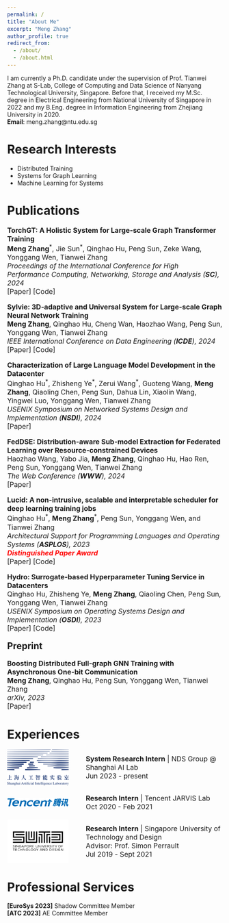 ```yaml
---
permalink: /
title: "About Me"
excerpt: "Meng Zhang"
author_profile: true
redirect_from: 
  - /about/
  - /about.html
---
```

<p>
  I am currently a Ph.D. candidate under the supervision of 
  <a href="https://personal.ntu.edu.sg/tianwei.zhang/" target="_blank" style="text-decoration: none;">Prof. Tianwei Zhang</a> 
  at S-Lab, College of Computing and Data Science of 
  <a href="https://www.ntu.edu.sg/computing" target="_blank" style="text-decoration: none;">Nanyang Technological University</a>, 
  Singapore. Before that, I received my M.Sc. degree in Electrical Engineering from 
  <a href="https://www.nus.edu.sg/" target="_blank" style="text-decoration: none;">National University of Singapore</a> 
  in 2022 and my B.Eng. degree in Information Engineering from 
  <a href="https://www.zju.edu.cn/english/" target="_blank" style="text-decoration: none;">Zhejiang University</a> 
  in 2020.<br>
  <b>Email</b>: meng.zhang@ntu.edu.sg
</p>
<p style="margin: 30px 0;"></p>
<!-- I am currently a Ph.D. candidate under the supervision of [Prof. Tianwei Zhang](https://personal.ntu.edu.sg/tianwei.zhang/) at S-Lab, [College of Computing and Data Science of Nanyang Technological University](https://www.ntu.edu.sg/computing), Singapore. Before that, I received my M.Sc. degree in Electrical Engineering from [National University of Singapore](https://www.nus.edu.sg/) in 2022 and my B.Eng. degree in Information Engineering from [Zhejiang University](https://www.zju.edu.cn/english/) in 2020.  -->


Research Interests
======
- Distributed Training
- Systems for Graph Learning
- Machine Learning for Systems

<p style="margin: 30px 0;"></p>

Publications
======
<p style="font-size: 16px;">
  <b>TorchGT: A Holistic System for Large-scale Graph Transformer Training</b><br>
  <b>Meng Zhang</b><sup>*</sup>, Jie Sun<sup>*</sup>, Qinghao Hu, Peng Sun, Zeke Wang, Yonggang Wen, Tianwei Zhang<br>
  <i>Proceedings of the International Conference for High Performance Computing, Networking, Storage and Analysis (<b>SC</b>), 2024</i> &nbsp;<em class="blue"></em><br>
  <a href="https://sc24.conference-program.com/presentation/?id=pap224&sess=sess396" target="_blank" style="text-decoration: none;">[Paper]</a>
  <a href="" target="_blank" style="text-decoration: none;">[Code]</a><br>
</p>

<p style="font-size: 16px;">
  <b>Sylvie: 3D-adaptive and Universal System for Large-scale Graph Neural Network Training</b><br>
  <b>Meng Zhang</b>, Qinghao Hu, Cheng Wan, Haozhao Wang, Peng Sun, Yonggang Wen, Tianwei Zhang<br>
  <i>IEEE International Conference on Data Engineering (<b>ICDE</b>), 2024</i><br>
  <a href="" target="_blank" style="text-decoration: none;">[Paper]</a>
  <a href="" target="_blank" style="text-decoration: none;">[Code]</a><br>
</p>

<p style="font-size: 16px;">
  <b>Characterization of Large Language Model Development in the Datacenter</b><br>
  Qinghao Hu<sup>*</sup>, Zhisheng Ye<sup>*</sup>, Zerui Wang<sup>*</sup>, Guoteng Wang, <b>Meng Zhang</b>, Qiaoling Chen, Peng Sun, Dahua Lin, Xiaolin Wang, Yingwei Luo, Yonggang Wen, Tianwei Zhang<br>
  <i>USENIX Symposium on Networked Systems Design and Implementation (<b>NSDI</b>), 2024</i><br>
  <a href="https://www.usenix.org/system/files/nsdi24-hu.pdf" target="_blank" style="text-decoration: none;">[Paper]</a>
  <!-- <a href="" target="_blank" style="text-decoration: none;">[Code]</a><br> -->
</p>

<p style="font-size: 16px;">
  <b>FedDSE: Distribution-aware Sub-model Extraction for Federated Learning over Resource-constrained Devices</b><br>
  Haozhao Wang, Yabo Jia, <b>Meng Zhang</b>, Qinghao Hu, Hao Ren, Peng Sun, Yonggang Wen, Tianwei Zhang<br>
  <i>The Web Conference (<b>WWW</b>), 2024</i><br>
  <a href="https://dl.acm.org/doi/10.1145/3589334.3645416" target="_blank" style="text-decoration: none;">[Paper]</a>
  <!-- <a href="" target="_blank" style="text-decoration: none;">[Code]</a><br> -->
</p>

<p style="font-size: 16px;">
  <b>Lucid: A non-intrusive, scalable and interpretable scheduler for deep learning training jobs</b><br>
  Qinghao Hu<sup>*</sup>, <b>Meng Zhang</b><sup>*</sup>, Peng Sun, Yonggang Wen, and Tianwei Zhang<br>
  <i>Architectural Support for Programming Languages and Operating Systems (<b>ASPLOS</b>), 2023</i> <br>
  <em class="blue"><b style="color: red;">Distinguished Paper Award</b></em><br>
  <a href="https://dl.acm.org/doi/pdf/10.1145/3575693.3575705" target="_blank" style="text-decoration: none;">[Paper]</a>
  <a href="https://github.com/S-Lab-System-Group/Lucid" target="_blank" style="text-decoration: none;">[Code]</a><br>
</p>

<p style="font-size: 16px;">
  <b>Hydro: Surrogate-based Hyperparameter Tuning Service in Datacenters</b><br>
  Qinghao Hu, Zhisheng Ye, <b>Meng Zhang</b>, Qiaoling Chen, Peng Sun, Yonggang Wen, Tianwei Zhang<br>
  <i>USENIX Symposium on Operating Systems Design and Implementation (<b>OSDI</b>), 2023</i><br>
  <a href="https://www.usenix.org/system/files/osdi23-hu.pdf" target="_blank" style="text-decoration: none;">[Paper]</a>
  <a href="https://github.com/S-Lab-System-Group/Hydro" target="_blank" style="text-decoration: none;">[Code]</a><br>
</p>
<p style="margin: -10px 0;"></p>


Preprint
------
<p style="font-size: 16px;">
  <b>Boosting Distributed Full-graph GNN Training with Asynchronous One-bit Communication</b><br>
  <b>Meng Zhang</b>, Qinghao Hu, Peng Sun, Yonggang Wen, Tianwei Zhang<br>
  <i>arXiv, 2023</i><br>
  <a href="https://arxiv.org/abs/2303.01277" target="_blank" style="text-decoration: none;">[Paper]</a>
  <!-- <a href="https://github.com/S-Lab-System-Group/Hydro" target="_blank" style="text-decoration: none;">[Code]</a><br> -->
</p>
<p style="margin: 30px 0;"></p>


Experiences
======
<div style="display: flex; align-items: center; margin-bottom: 20px;">
  <img src="../images/shailab.png" alt="sh ai lab" width="144" style="margin-right: 40px;">
  <p style="font-size: 16px; margin: 0;">
    <b>System Research Intern</b> | <a href="https://nds-shlab.github.io/" target="_blank" style="text-decoration: none;">NDS Group @ Shanghai AI Lab</a><br>
    Jun 2023 - present
  </p>
</div>

<div style="display: flex; align-items: center; margin-bottom: 20px;">
  <img src="../images/Tencent.png" alt="sh ai lab" width="144" style="margin-right: 40px;">
  <p style="font-size: 16px; margin: 0;">
    <b>Research Intern</b> | Tencent JARVIS Lab<br>
    Oct 2020 - Feb 2021
  </p>
</div>

<div style="display: flex; align-items: center; margin-bottom: 30px;">
  <img src="../images/SUTD.png" alt="sh ai lab" width="144" style="margin-right: 40px;">
  <p style="font-size: 16px; margin: 0;">
    <b>Research Intern</b> | Singapore University of Technology and Design<br>
    Advisor: <a href="https://simonperrault.github.io/" target="_blank" style="text-decoration: none;">Prof. Simon Perrault</a><br>
    Jul 2019 - Sept 2021
  </p>
</div>
<!-- <p style="margin: 30px 0;"></p> -->

Professional Services
======
<p>
  <b>[EuroSys 2023]</b> Shadow Committee Member<br>
  <b>[ATC 2023]</b> AE Committee Member
</p>


<!-- Awards
======
<li>Distinguished Paper Award of ASPLOS, 2023.</li>
<li>Student Travel Grant of OSDI, 2023.</li> -->